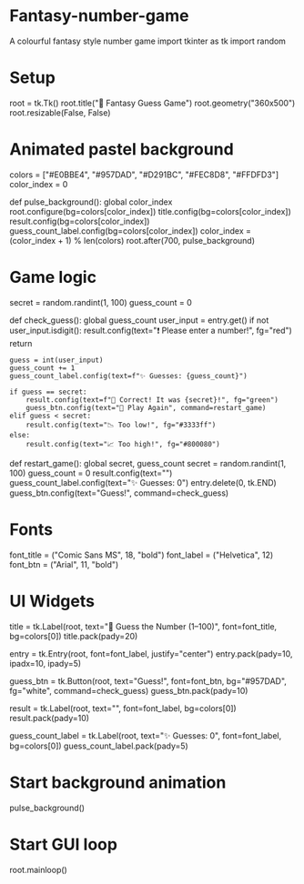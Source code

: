 # Fantasy-number-game
A colourful fantasy style number game
import tkinter as tk
import random

# Setup
root = tk.Tk()
root.title("🔮 Fantasy Guess Game")
root.geometry("360x500")
root.resizable(False, False)

# Animated pastel background
colors = ["#E0BBE4", "#957DAD", "#D291BC", "#FEC8D8", "#FFDFD3"]
color_index = 0

def pulse_background():
    global color_index
    root.configure(bg=colors[color_index])
    title.config(bg=colors[color_index])
    result.config(bg=colors[color_index])
    guess_count_label.config(bg=colors[color_index])
    color_index = (color_index + 1) % len(colors)
    root.after(700, pulse_background)

# Game logic
secret = random.randint(1, 100)
guess_count = 0

def check_guess():
    global guess_count
    user_input = entry.get()
    if not user_input.isdigit():
        result.config(text="❗ Please enter a number!", fg="red")
        return

    guess = int(user_input)
    guess_count += 1
    guess_count_label.config(text=f"✨ Guesses: {guess_count}")

    if guess == secret:
        result.config(text=f"🎉 Correct! It was {secret}!", fg="green")
        guess_btn.config(text="🔁 Play Again", command=restart_game)
    elif guess < secret:
        result.config(text="📉 Too low!", fg="#3333ff")
    else:
        result.config(text="📈 Too high!", fg="#800080")

def restart_game():
    global secret, guess_count
    secret = random.randint(1, 100)
    guess_count = 0
    result.config(text="")
    guess_count_label.config(text="✨ Guesses: 0")
    entry.delete(0, tk.END)
    guess_btn.config(text="Guess!", command=check_guess)

# Fonts
font_title = ("Comic Sans MS", 18, "bold")
font_label = ("Helvetica", 12)
font_btn = ("Arial", 11, "bold")

# UI Widgets
title = tk.Label(root, text="🔮 Guess the Number (1–100)", font=font_title, bg=colors[0])
title.pack(pady=20)

entry = tk.Entry(root, font=font_label, justify="center")
entry.pack(pady=10, ipadx=10, ipady=5)

guess_btn = tk.Button(root, text="Guess!", font=font_btn, bg="#957DAD", fg="white", command=check_guess)
guess_btn.pack(pady=10)

result = tk.Label(root, text="", font=font_label, bg=colors[0])
result.pack(pady=10)

guess_count_label = tk.Label(root, text="✨ Guesses: 0", font=font_label, bg=colors[0])
guess_count_label.pack(pady=5)

# Start background animation
pulse_background()

# Start GUI loop
root.mainloop()
